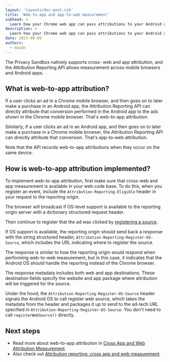 ```yaml
---
layout: 'layouts/doc-post.njk'
title: 'Web-to-app and app-to-web measurement'
subhead: >
  Learn how your Chrome web app can pass attributions to your Android app.  
description: >
  Learn how your Chrome web app can pass attributions to your Android app.    
date: 2023-08-09
authors:
  - maudn
---
```


The Privacy Sandbox natively supports cross- web and app attribution, and the Attribution Reporting API allows measurement across mobile browsers and Android apps.

## What is web-to-app attribution?

If a user clicks an ad in a Chrome mobile browser, and then goes on to later make a purchase in an Android app, the Attribution Reporting API can directly attribute that conversion performed in the Android app to the ads shown in the Chrome mobile browser. That's web-to-app attribution.

Similarly, if a user clicks an ad in an Android app, and then goes on to later make a purchase in a Chrome mobile browser, the Attribution Reporting API can directly attribute that conversion. That's app-to-web attribution.

Note that the API records web-to-app attributions when they occur on the same device.

## How is web-to-app attribution implemented?

To implement web-to-app attribution, first make sure that cross-web and app measurement is available in your web code base.
To do this, when you register an event, include the `Attribution-Reporting-Eligible` header
in your request to the reporting origin.

The browser will broadcast if OS-level support is available to the reporting origin server with a dictionary structured request header.

Then continue to register that the ad was clicked by [registering a source](/docs/privacy-sandbox-attribution-reporting/register-source/).

If OS support is available, the reporting origin should send back a response with the string structured header, `Attribution-Reporting-Register-OS-Source`, which includes the URL indicating where to register the source.

The response is similar to how the reporting origin would respond when performing web-to-web measurement, but in this case, it indicates that the Android OS should handle the reporting instead of the Chrome browser.

The response metadata includes both web and app destinations. These destination fields specify the website and app package where attribution will be triggered for the source.

Under the hood, the `Attribution-Reporting-Register-OS-Source` header signals the Android OS to call register web source, which takes the metadata from the header and packages it up to send to the ad-tech URL specified in `Attribution-Reporting-Register-OS-Source`. You don't need to call `registerWebSource()` directly.

## Next steps

- Read more about web-to-app attribution in [Cross App and Web Attribution Measurement](https://github.com/WICG/attribution-reporting-api/blob/main/app_to_web.md).
- Also check out [Attribution reporting: cross app and web measurement](https://developer.android.com/design-for-safety/privacy-sandbox/attribution-app-to-web).
